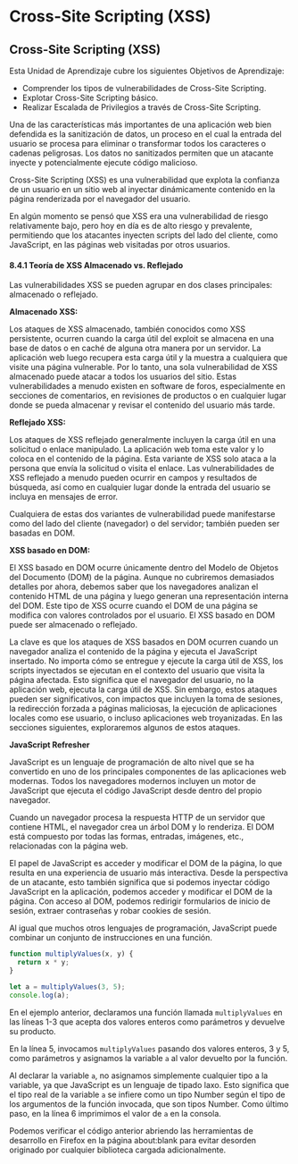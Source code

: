 # Cross-Site Scripting (XSS)

## Cross-Site Scripting (XSS)

Esta Unidad de Aprendizaje cubre los siguientes Objetivos de Aprendizaje:

* Comprender los tipos de vulnerabilidades de Cross-Site Scripting.
* Explotar Cross-Site Scripting básico.
* Realizar Escalada de Privilegios a través de Cross-Site Scripting.

Una de las características más importantes de una aplicación web bien defendida es la sanitización de datos, un proceso en el cual la entrada del usuario se procesa para eliminar o transformar todos los caracteres o cadenas peligrosas. Los datos no sanitizados permiten que un atacante inyecte y potencialmente ejecute código malicioso.

Cross-Site Scripting (XSS) es una vulnerabilidad que explota la confianza de un usuario en un sitio web al inyectar dinámicamente contenido en la página renderizada por el navegador del usuario.

En algún momento se pensó que XSS era una vulnerabilidad de riesgo relativamente bajo, pero hoy en día es de alto riesgo y prevalente, permitiendo que los atacantes inyecten scripts del lado del cliente, como JavaScript, en las páginas web visitadas por otros usuarios.

#### 8.4.1 Teoría de XSS Almacenado vs. Reflejado

Las vulnerabilidades XSS se pueden agrupar en dos clases principales: almacenado o reflejado.

**Almacenado XSS:**

Los ataques de XSS almacenado, también conocidos como XSS persistente, ocurren cuando la carga útil del exploit se almacena en una base de datos o en caché de alguna otra manera por un servidor. La aplicación web luego recupera esta carga útil y la muestra a cualquiera que visite una página vulnerable. Por lo tanto, una sola vulnerabilidad de XSS almacenado puede atacar a todos los usuarios del sitio. Estas vulnerabilidades a menudo existen en software de foros, especialmente en secciones de comentarios, en revisiones de productos o en cualquier lugar donde se pueda almacenar y revisar el contenido del usuario más tarde.

**Reflejado XSS:**

Los ataques de XSS reflejado generalmente incluyen la carga útil en una solicitud o enlace manipulado. La aplicación web toma este valor y lo coloca en el contenido de la página. Esta variante de XSS solo ataca a la persona que envía la solicitud o visita el enlace. Las vulnerabilidades de XSS reflejado a menudo pueden ocurrir en campos y resultados de búsqueda, así como en cualquier lugar donde la entrada del usuario se incluya en mensajes de error.

Cualquiera de estas dos variantes de vulnerabilidad puede manifestarse como del lado del cliente (navegador) o del servidor; también pueden ser basadas en DOM.

**XSS basado en DOM:**

El XSS basado en DOM ocurre únicamente dentro del Modelo de Objetos del Documento (DOM) de la página. Aunque no cubriremos demasiados detalles por ahora, debemos saber que los navegadores analizan el contenido HTML de una página y luego generan una representación interna del DOM. Este tipo de XSS ocurre cuando el DOM de una página se modifica con valores controlados por el usuario. El XSS basado en DOM puede ser almacenado o reflejado.

La clave es que los ataques de XSS basados en DOM ocurren cuando un navegador analiza el contenido de la página y ejecuta el JavaScript insertado. No importa cómo se entregue y ejecute la carga útil de XSS, los scripts inyectados se ejecutan en el contexto del usuario que visita la página afectada. Esto significa que el navegador del usuario, no la aplicación web, ejecuta la carga útil de XSS. Sin embargo, estos ataques pueden ser significativos, con impactos que incluyen la toma de sesiones, la redirección forzada a páginas maliciosas, la ejecución de aplicaciones locales como ese usuario, o incluso aplicaciones web troyanizadas. En las secciones siguientes, exploraremos algunos de estos ataques.

**JavaScript Refresher**

JavaScript es un lenguaje de programación de alto nivel que se ha convertido en uno de los principales componentes de las aplicaciones web modernas. Todos los navegadores modernos incluyen un motor de JavaScript que ejecuta el código JavaScript desde dentro del propio navegador.

Cuando un navegador procesa la respuesta HTTP de un servidor que contiene HTML, el navegador crea un árbol DOM y lo renderiza. El DOM está compuesto por todas las formas, entradas, imágenes, etc., relacionadas con la página web.

El papel de JavaScript es acceder y modificar el DOM de la página, lo que resulta en una experiencia de usuario más interactiva. Desde la perspectiva de un atacante, esto también significa que si podemos inyectar código JavaScript en la aplicación, podemos acceder y modificar el DOM de la página. Con acceso al DOM, podemos redirigir formularios de inicio de sesión, extraer contraseñas y robar cookies de sesión.

Al igual que muchos otros lenguajes de programación, JavaScript puede combinar un conjunto de instrucciones en una función.

```javascript
function multiplyValues(x, y) {
  return x * y;
}

let a = multiplyValues(3, 5);
console.log(a);
```

En el ejemplo anterior, declaramos una función llamada `multiplyValues` en las líneas 1-3 que acepta dos valores enteros como parámetros y devuelve su producto.

En la línea 5, invocamos `multiplyValues` pasando dos valores enteros, 3 y 5, como parámetros y asignamos la variable `a` al valor devuelto por la función.

Al declarar la variable `a`, no asignamos simplemente cualquier tipo a la variable, ya que JavaScript es un lenguaje de tipado laxo. Esto significa que el tipo real de la variable `a` se infiere como un tipo Number según el tipo de los argumentos de la función invocada, que son tipos Number. Como último paso, en la línea 6 imprimimos el valor de `a` en la consola.

Podemos verificar el código anterior abriendo las herramientas de desarrollo en Firefox en la página about:blank para evitar desorden originado por cualquier biblioteca cargada adicionalmente.
